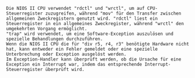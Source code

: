     Die NIOS II CPU verwendet "rdctl" und "wrctl", um auf CPU-Steuerregister zuzugreifen, während "mov" für den Transfer zwischen allgemeinen Zweckregistern genutzt wird. "rdctl" liest ein Steuerregister in ein allgemeines Zweckregister, während "wrctl" den umgekehrten Vorgang ermöglicht.
    "trap" wird verwendet, um eine Software-Exception auszulösen und spezielle Behandlungen durchzuführen.
    Wenn die NIOS II CPU die für "div r5, r4, r3" benötigte Hardware nicht hat, kann entweder ein Fehler gemeldet oder eine spezielle Unterbrechung oder Exception ausgelöst werden.
    Im Exception-Handler kann überprüft werden, ob die Ursache für eine Exception ein Interrupt war, indem das entsprechende Interrupt-Steuerregister überprüft wird.
